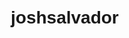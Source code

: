 # joshsalvador

<!DOCTYPE html>
<html lang="en">
<head>
    <meta charset="UTF-8">
    <meta name="viewport" content="width=device-width, initial-scale=1.0">
    <title>GitHub Repository Profile</title>
    <style>
        body {
            font-family: 'Arial', sans-serif;
            line-height: 1.6;
            margin: 20px;
        }

        h1, h2, h3 {
            color: #333;
        }

        p {
            margin-bottom: 15px;
        }

        ul {
            list-style-type: none;
            padding: 0;
        }

        li {
            margin-bottom: 8px;
        }

        .badge {
            display: inline-block;
            padding: 5px 10px;
            margin-right: 5px;
            font-size: 14px;
            font-weight: bold;
            color: #fff;
            background-color: #4CAF50; /* Green, you can change this color */
            border-radius: 4px;
        }
    </style>
</head>
<body>

    <h1>My Repository</h1>

    <p>Your repository description goes here. Provide a brief overview of your project and why it's interesting or useful.</p>

    <h2>Key Information</h2>

    <ul>
        <li><strong>Language:</strong> JavaScript</li>
        <li><strong>License:</strong> MIT</li>
        <li><strong>Latest Release:</strong> v1.0.0</li>
        <li><strong>Contributors:</strong> 5</li>
    </ul>

    <h2>Badges</h2>

    <p>Include badges to highlight important aspects of your repository, such as build status, code coverage, or version. You can customize the badge colors and styles based on your preference.</p>

    <div>
        <span class="badge">Build: Passing</span>
        <span class="badge">Version: 1.0.0</span>
        <span class="badge" style="background-color: #FF5722;">License: MIT</span>
    </div>

    <h2>Installation</h2>

    <p>Provide instructions on how to install your project. Include any dependencies that need to be installed and how to install them.</p>

    <pre><code># Example installation command
npm install your-package-name
    </code></pre>

    <h2>Usage</h2>

    <p>Explain how to use your project. Include code examples and any necessary configurations.</p>

    <pre><code>// Example usage code
const yourPackage = require('your-package-name');

// Use your package
const result = yourPackage.doSomething();
console.log(result);
    </code></pre>

    <!-- Add more sections as needed -->

</body>
</html>
